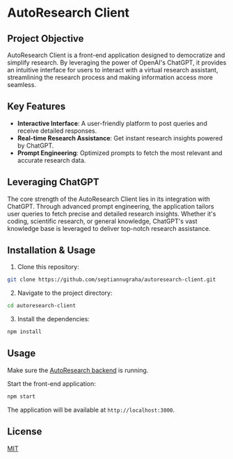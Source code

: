 
# AutoResearch Client

## Project Objective
AutoResearch Client is a front-end application designed to democratize and simplify research. By leveraging the power of OpenAI's ChatGPT, it provides an intuitive interface for users to interact with a virtual research assistant, streamlining the research process and making information access more seamless.

## Key Features
- **Interactive Interface**: A user-friendly platform to post queries and receive detailed responses.
- **Real-time Research Assistance**: Get instant research insights powered by ChatGPT.
- **Prompt Engineering**: Optimized prompts to fetch the most relevant and accurate research data.

## Leveraging ChatGPT
The core strength of the AutoResearch Client lies in its integration with ChatGPT. Through advanced prompt engineering, the application tailors user queries to fetch precise and detailed research insights. Whether it's coding, scientific research, or general knowledge, ChatGPT's vast knowledge base is leveraged to deliver top-notch research assistance.

## Installation & Usage


1. Clone this repository:

```bash
git clone https://github.com/septiannugraha/autoresearch-client.git
```

2. Navigate to the project directory:

```bash
cd autoresearch-client
```

3. Install the dependencies:

```bash
npm install
```

## Usage

Make sure the [AutoResearch backend](https://github.com/septiannugraha/autoresearch) is running.

Start the front-end application:

```bash
npm start
```

The application will be available at `http://localhost:3000`.


## License

[MIT](https://choosealicense.com/licenses/mit/)

